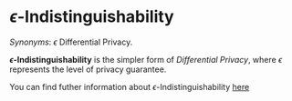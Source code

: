 # $\epsilon$-Indistinguishability

*Synonyms*: $\epsilon$ Differential Privacy.

**$\epsilon$-Indistinguishability** is the simpler form of *Differential Privacy*, where $\epsilon$ represents the level of privacy guarantee.

You can find futher information about $\epsilon$-Indistinguishability [here](../../Privacy_and_Data_Governance/L3.epsilon_DP.md)
